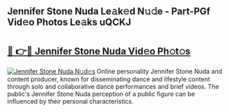## Jennifer Stone Nuda Le𝚊k𝚎d N𝚞𝚍e - Part-PGf Vid𝚎o Photos Le𝚊ks uQCKJ

# <h2><a href="http://fbev4cm.evod.top/?m=Jennifer+Stone+Nuda">🔗 👉🔴 Jennifer Stone Nuda Vid𝚎o Ph𝚘t𝚘s</a></h2>

[![Jennifer Stone Nuda N𝚞d𝚎s](https://i.imgur.com/8V9OHl7.gif)](http://fbev4cm.evod.top/?m=Jennifer+Stone+Nuda)
Online personality Jennifer Stone Nuda and content producer, known for disseminating dance and lifestyle content through solo and collaborative dance performances and brief videos. The public's Jennifer Stone Nuda perception of a public figure can be influenced by their personal characteristics. 
